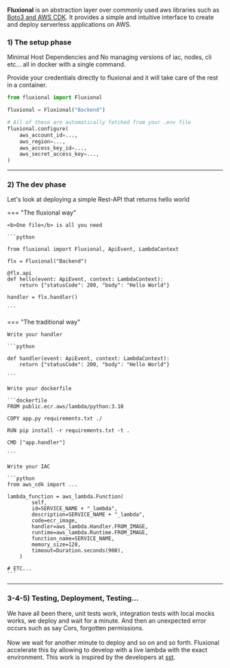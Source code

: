 <b class="theme-primary-light">Fluxional</b> is an abstraction layer over commonly used aws libraries such as <u>Boto3 and AWS CDK</u>. It provides a simple and intuitive interface to create and deploy serverless applications on AWS.<br>

### 1) The setup phase

Minimal Host Dependencies and No managing versions of iac, nodes, cli etc... all in docker with a single command.

Provide your credentials directly to fluxional and it will take care of the rest in a container.

```python
from fluxional import Fluxional

fluxional = Fluxional("Backend")

# All of these are automatically fetched from your .env file
fluxional.configure(
    aws_account_id=...,
    aws_region=...,
    aws_access_key_id=...,
    aws_secret_access_key=...,
)

```

---

### 2) The dev phase

Let's look at deploying a simple Rest-API that returns hello world

=== "The fluxional way"

    <b>One file</b> is all you need

    ```python

    from fluxional import Fluxional, ApiEvent, LambdaContext

    flx = Fluxional("Backend")

    @flx.api
    def hello(event: ApiEvent, context: LambdaContext):
        return {"statusCode": 200, "body": "Hello World"}

    handler = flx.handler()

    ```

=== "The traditional way"

    Write your handler

    ```python

    def handler(event: ApiEvent, context: LambdaContext):
        return {"statusCode": 200, "body": "Hello World"}

    ```

    Write your dockerfile

    ```dockerfile
    FROM public.ecr.aws/lambda/python:3.10

    COPY app.py requirements.txt ./

    RUN pip install -r requirements.txt -t .

    CMD ["app.handler"]

    ```

    Write your IAC

    ```python
    from aws_cdk import ...

    lambda_function = aws_lambda.Function(
            self,
            id=SERVICE_NAME + "_lambda",
            description=SERVICE_NAME + "_lambda",
            code=ecr_image,
            handler=aws_lambda.Handler.FROM_IMAGE,
            runtime=aws_lambda.Runtime.FROM_IMAGE,
            function_name=SERVICE_NAME,
            memory_size=128,
            timeout=Duration.seconds(900),
        )

    # ETC...
    ```

---

### 3-4-5) Testing, Deployment, Testing...

We have all been there, unit tests work, integration tests with local mocks works, we deploy and wait for a minute.
And then an unexpected error occurs such as say Cors, forgotten permissions. <br> <br>Now we wait for another minute to deploy
and so on and so forth. Fluxional accelerate this by allowing to develop with a live lambda with the exact environment. This work
is inspired by the developers at [sst](https://docs.sst.dev/live-lambda-development).

